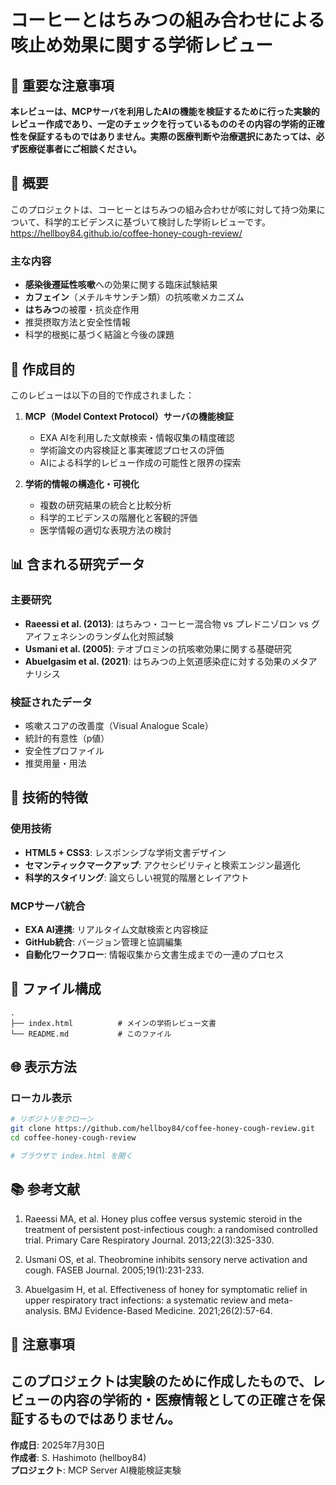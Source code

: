 # コーヒーとはちみつの組み合わせによる咳止め効果に関する学術レビュー

## 🚨 重要な注意事項

**本レビューは、MCPサーバを利用したAIの機能を検証するために行った実験的レビュー作成であり、一定のチェックを行っているもののその内容の学術的正確性を保証するものではありません。実際の医療判断や治療選択にあたっては、必ず医療従事者にご相談ください。**

## 📖 概要

このプロジェクトは、コーヒーとはちみつの組み合わせが咳に対して持つ効果について、科学的エビデンスに基づいて検討した学術レビューです。  
https://hellboy84.github.io/coffee-honey-cough-review/

### 主な内容

- **感染後遷延性咳嗽**への効果に関する臨床試験結果
- **カフェイン**（メチルキサンチン類）の抗咳嗽メカニズム
- **はちみつ**の被覆・抗炎症作用
- 推奨摂取方法と安全性情報
- 科学的根拠に基づく結論と今後の課題

## 🎯 作成目的

このレビューは以下の目的で作成されました：

1. **MCP（Model Context Protocol）サーバの機能検証**
   - EXA AIを利用した文献検索・情報収集の精度確認
   - 学術論文の内容検証と事実確認プロセスの評価
   - AIによる科学的レビュー作成の可能性と限界の探索

2. **学術的情報の構造化・可視化**
   - 複数の研究結果の統合と比較分析
   - 科学的エビデンスの階層化と客観的評価
   - 医学情報の適切な表現方法の検討

## 📊 含まれる研究データ

### 主要研究
- **Raeessi et al. (2013)**: はちみつ・コーヒー混合物 vs プレドニゾロン vs グアイフェネシンのランダム化対照試験
- **Usmani et al. (2005)**: テオブロミンの抗咳嗽効果に関する基礎研究
- **Abuelgasim et al. (2021)**: はちみつの上気道感染症に対する効果のメタアナリシス

### 検証されたデータ
- 咳嗽スコアの改善度（Visual Analogue Scale）
- 統計的有意性（p値）
- 安全性プロファイル
- 推奨用量・用法

## 🔬 技術的特徴

### 使用技術
- **HTML5 + CSS3**: レスポンシブな学術文書デザイン
- **セマンティックマークアップ**: アクセシビリティと検索エンジン最適化
- **科学的スタイリング**: 論文らしい視覚的階層とレイアウト

### MCPサーバ統合
- **EXA AI連携**: リアルタイム文献検索と内容検証
- **GitHub統合**: バージョン管理と協調編集
- **自動化ワークフロー**: 情報収集から文書生成までの一連のプロセス

## 📁 ファイル構成

```
.
├── index.html          # メインの学術レビュー文書
└── README.md           # このファイル
```

## 🌐 表示方法

### ローカル表示
```bash
# リポジトリをクローン
git clone https://github.com/hellboy84/coffee-honey-cough-review.git
cd coffee-honey-cough-review

# ブラウザで index.html を開く
```

## 📚 参考文献

1. Raeessi MA, et al. Honey plus coffee versus systemic steroid in the treatment of persistent post-infectious cough: a randomised controlled trial. Primary Care Respiratory Journal. 2013;22(3):325-330.

2. Usmani OS, et al. Theobromine inhibits sensory nerve activation and cough. FASEB Journal. 2005;19(1):231-233.

3. Abuelgasim H, et al. Effectiveness of honey for symptomatic relief in upper respiratory tract infections: a systematic review and meta-analysis. BMJ Evidence-Based Medicine. 2021;26(2):57-64.

## 📝 注意事項

このプロジェクトは実験のために作成したもので、レビューの内容の学術的・医療情報としての正確さを保証するものではありません。
---

**作成日**: 2025年7月30日  
**作成者**: S. Hashimoto (hellboy84)  
**プロジェクト**: MCP Server AI機能検証実験
